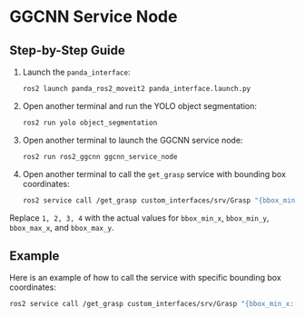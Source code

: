 # GGCNN Service Node

## Step-by-Step Guide

1. Launch the `panda_interface`:
    ```bash
    ros2 launch panda_ros2_moveit2 panda_interface.launch.py
    ```

2. Open another terminal and run the YOLO object segmentation:
    ```bash
    ros2 run yolo object_segmentation
    ```

3. Open another terminal to launch the GGCNN service node:
    ```bash
    ros2 run ros2_ggcnn ggcnn_service_node
    ```

4. Open another terminal to call the `get_grasp` service with bounding box coordinates:
    ```bash
    ros2 service call /get_grasp custom_interfaces/srv/Grasp "{bbox_min_x: 1, bbox_min_y: 2, bbox_max_x: 3, bbox_max_y: 4}"
    ```

Replace `1, 2, 3, 4` with the actual values for `bbox_min_x`, `bbox_min_y`, `bbox_max_x`, and `bbox_max_y`.

## Example

Here is an example of how to call the service with specific bounding box coordinates:
```bash
ros2 service call /get_grasp custom_interfaces/srv/Grasp "{bbox_min_x: 10, bbox_min_y: 20, bbox_max_x: 30, bbox_max_y: 40}"